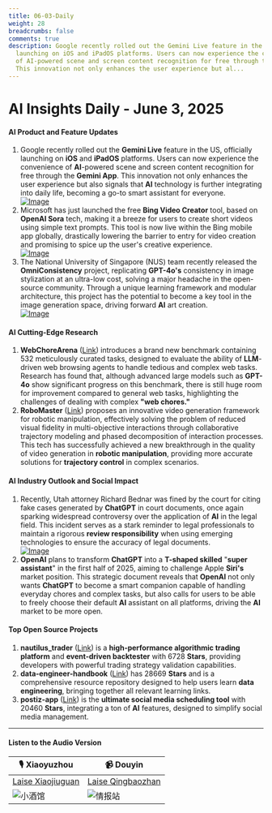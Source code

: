 ```yaml
---
title: 06-03-Daily
weight: 28
breadcrumbs: false
comments: true
description: Google recently rolled out the Gemini Live feature in the US, officially
  launching on iOS and iPadOS platforms. Users can now experience the convenience
  of AI-powered scene and screen content recognition for free through the Gemini App.
  This innovation not only enhances the user experience but al...
---
```

# AI Insights Daily - June 3, 2025

#### **AI Product and Feature Updates**
1.  Google recently rolled out the **Gemini Live** feature in the US, officially launching on **iOS** and **iPadOS** platforms. Users can now experience the convenience of **AI**-powered scene and screen content recognition for free through the **Gemini App**. This innovation not only enhances the user experience but also signals that **AI** technology is further integrating into daily life, becoming a go-to smart assistant for everyone. <br/> [![Image](https://autoproxy.justlikemaki.vip/?pp=https://pic.chinaz.com/2025/0603/6388453725280965957304782.png)](https://autoproxy.justlikemaki.vip/?pp=https://pic.chinaz.com/2025/0603/6388453725280965957304782.png) <br/>
2.  Microsoft has just launched the free **Bing Video Creator** tool, based on **OpenAI Sora** tech, making it a breeze for users to create short videos using simple text prompts. This tool is now live within the Bing mobile app globally, drastically lowering the barrier to entry for video creation and promising to spice up the user's creative experience. <br/> [![Image](https://autoproxy.justlikemaki.vip/?pp=https://pic.chinaz.com/2025/0603/6388453719041406883771175.png)](https://autoproxy.justlikemaki.vip/?pp=https://pic.chinaz.com/2025/0603/6388453719041406883771175.png) <br/>
3.  The National University of Singapore (NUS) team recently released the **OmniConsistency** project, replicating **GPT-4o's** consistency in image stylization at an ultra-low cost, solving a major headache in the open-source community. Through a unique learning framework and modular architecture, this project has the potential to become a key tool in the image generation space, driving forward **AI** art creation. <br/> [![Image](https://autoproxy.justlikemaki.vip/?pp=https://pic.chinaz.com/2025/0603/6388453880310640421505355.png)](https://autoproxy.justlikemaki.vip/?pp=https://pic.chinaz.com/2025/0603/6388453880310640421505355.png) <br/>

#### **AI Cutting-Edge Research**
1.  **WebChoreArena** ([Link](https://arxiv.org/abs/2506.01952)) introduces a brand new benchmark containing 532 meticulously curated tasks, designed to evaluate the ability of **LLM**-driven web browsing agents to handle tedious and complex web tasks. Research has found that, although advanced large models such as **GPT-4o** show significant progress on this benchmark, there is still huge room for improvement compared to general web tasks, highlighting the challenges of dealing with complex **"web chores."**
2.  **RoboMaster** ([Link](https://arxiv.org/abs/2506.01943)) proposes an innovative video generation framework for robotic manipulation, effectively solving the problem of reduced visual fidelity in multi-objective interactions through collaborative trajectory modeling and phased decomposition of interaction processes. This tech has successfully achieved a new breakthrough in the quality of video generation in **robotic manipulation**, providing more accurate solutions for **trajectory control** in complex scenarios.

#### **AI Industry Outlook and Social Impact**
1.  Recently, Utah attorney Richard Bednar was fined by the court for citing fake cases generated by **ChatGPT** in court documents, once again sparking widespread controversy over the application of **AI** in the legal field. This incident serves as a stark reminder to legal professionals to maintain a rigorous **review responsibility** when using emerging technologies to ensure the accuracy of legal documents. <br/> [![Image](https://autoproxy.justlikemaki.vip/?pp=https://pic.chinaz.com/picmap/202304121052180076_0.jpg)](https://autoproxy.justlikemaki.vip/?pp=https://pic.chinaz.com/picmap/202304121052180076_0.jpg) <br/>
2.  **OpenAI** plans to transform **ChatGPT** into a **T-shaped skilled** "**super assistant**" in the first half of 2025, aiming to challenge Apple **Siri's** market position. This strategic document reveals that **OpenAI** not only wants **ChatGPT** to become a smart companion capable of handling everyday chores and complex tasks, but also calls for users to be able to freely choose their default **AI** assistant on all platforms, driving the **AI** market to be more open.

#### **Top Open Source Projects**
1.  **nautilus_trader** ([Link](https://github.com/nautechsystems/nautilus_trader)) is a **high-performance algorithmic trading platform** and **event-driven backtester** with 6728 **Stars**, providing developers with powerful trading strategy validation capabilities.
2.  **data-engineer-handbook** ([Link](https://github.com/DataExpert-io/data-engineer-handbook)) has 28669 **Stars** and is a comprehensive resource repository designed to help users learn **data engineering**, bringing together all relevant learning links.
3.  **postiz-app** ([Link](https://github.com/gitroomhq/postiz-app)) is the **ultimate social media scheduling tool** with 20460 **Stars**, integrating a ton of **AI** features, designed to simplify social media management.

---

#### **Listen to the Audio Version**

| 🎙️ **Xiaoyuzhou** | 📹 **Douyin** |
| --- | --- |
| [Laise Xiaojiuguan](https://www.xiaoyuzhoufm.com/podcast/683c62b7c1ca9cf575a5030e)  |   [Laise Qingbaozhan](https://www.douyin.com/user/MS4wLjABAAAAwpwqPQlu38sO38VyWgw9ZjDEnN4bMR5j8x111UxpseHR9DpB6-CveI5KRXOWuFwG)| 
| ![小酒馆](https://s1.imagehub.cc/images/2025/06/24/f959f7984e9163fc50d3941d79a7f262.md.png) | ![情报站](https://s1.imagehub.cc/images/2025/06/24/7fc30805eeb831e1e2baa3a240683ca3.md.png) |